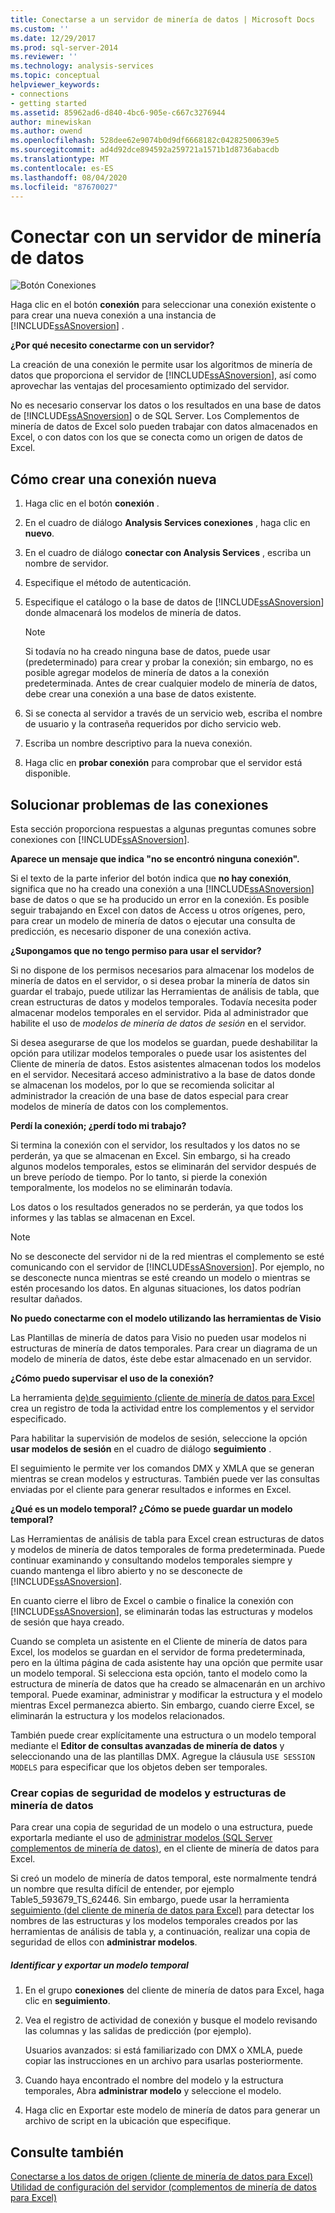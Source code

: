 ```yaml
---
title: Conectarse a un servidor de minería de datos | Microsoft Docs
ms.custom: ''
ms.date: 12/29/2017
ms.prod: sql-server-2014
ms.reviewer: ''
ms.technology: analysis-services
ms.topic: conceptual
helpviewer_keywords:
- connections
- getting started
ms.assetid: 85962ad6-d840-4bc6-905e-c667c3276944
author: minewiskan
ms.author: owend
ms.openlocfilehash: 528dee62e9074b0d9df6668182c04282500639e5
ms.sourcegitcommit: ad4d92dce894592a259721a1571b1d8736abacdb
ms.translationtype: MT
ms.contentlocale: es-ES
ms.lasthandoff: 08/04/2020
ms.locfileid: "87670027"
---
```

# <a name="connect-to-a-data-mining-server"></a>Conectar con un servidor de minería de datos
  ![Botón Conexiones](media/misc-connection.gif "Botón Conexiones")  
  
 Haga clic en el botón **conexión** para seleccionar una conexión existente o para crear una nueva conexión a una instancia de [!INCLUDE[ssASnoversion](../includes/ssasnoversion-md.md)] .  
  
 **¿Por qué necesito conectarme con un servidor?**  
  
 La creación de una conexión le permite usar los algoritmos de minería de datos que proporciona el servidor de [!INCLUDE[ssASnoversion](../includes/ssasnoversion-md.md)], así como aprovechar las ventajas del procesamiento optimizado del servidor.  
  
 No es necesario conservar los datos o los resultados en una base de datos de [!INCLUDE[ssASnoversion](../includes/ssasnoversion-md.md)] o de SQL Server. Los Complementos de minería de datos de Excel solo pueden trabajar con datos almacenados en Excel, o con datos con los que se conecta como un origen de datos de Excel.  
  
## <a name="how-to-create-a-new-connection"></a>Cómo crear una conexión nueva  
  
1.  Haga clic en el botón **conexión** .  
  
2.  En el cuadro de diálogo **Analysis Services conexiones** , haga clic en **nuevo**.  
  
3.  En el cuadro de diálogo **conectar con Analysis Services** , escriba un nombre de servidor.  
  
4.  Especifique el método de autenticación.  
  
5.  Especifique el catálogo o la base de datos de [!INCLUDE[ssASnoversion](../includes/ssasnoversion-md.md)] donde almacenará los modelos de minería de datos.  
  
    > [!NOTE]  
    >  Si todavía no ha creado ninguna base de datos, puede usar (predeterminado) para crear y probar la conexión; sin embargo, no es posible agregar modelos de minería de datos a la conexión predeterminada. Antes de crear cualquier modelo de minería de datos, debe crear una conexión a una base de datos existente.  
  
6.  Si se conecta al servidor a través de un servicio web, escriba el nombre de usuario y la contraseña requeridos por dicho servicio web.  
  
7.  Escriba un nombre descriptivo para la nueva conexión.  
  
8.  Haga clic en **probar conexión** para comprobar que el servidor está disponible.  
  
## <a name="troubleshooting-connections"></a>Solucionar problemas de las conexiones  
 Esta sección proporciona respuestas a algunas preguntas comunes sobre conexiones con [!INCLUDE[ssASnoversion](../includes/ssasnoversion-md.md)].  
  
 **Aparece un mensaje que indica "no se encontró ninguna conexión".**  
  
 Si el texto de la parte inferior del botón indica que **no hay conexión**, significa que no ha creado una conexión a una [!INCLUDE[ssASnoversion](../includes/ssasnoversion-md.md)] base de datos o que se ha producido un error en la conexión. Es posible seguir trabajando en Excel con datos de Access u otros orígenes, pero, para crear un modelo de minería de datos o ejecutar una consulta de predicción, es necesario disponer de una conexión activa.  
  
 **¿Supongamos que no tengo permiso para usar el servidor?**  
  
 Si no dispone de los permisos necesarios para almacenar los modelos de minería de datos en el servidor, o si desea probar la minería de datos sin guardar el trabajo, puede utilizar las Herramientas de análisis de tabla, que crean estructuras de datos y modelos temporales. Todavía necesita poder almacenar modelos temporales en el servidor. Pida al administrador que habilite el uso de *modelos de minería de datos de sesión* en el servidor.  
  
 Si desea asegurarse de que los modelos se guardan, puede deshabilitar la opción para utilizar modelos temporales o puede usar los asistentes del Cliente de minería de datos. Estos asistentes almacenan todos los modelos en el servidor. Necesitará acceso administrativo a la base de datos donde se almacenan los modelos, por lo que se recomienda solicitar al administrador la creación de una base de datos especial para crear modelos de minería de datos con los complementos.  
  
 **Perdí la conexión; ¿perdí todo mi trabajo?**  
  
 Si termina la conexión con el servidor, los resultados y los datos no se perderán, ya que se almacenan en Excel. Sin embargo, si ha creado algunos modelos temporales, estos se eliminarán del servidor después de un breve período de tiempo. Por lo tanto, si pierde la conexión temporalmente, los modelos no se eliminarán todavía.  
  
 Los datos o los resultados generados no se perderán, ya que todos los informes y las tablas se almacenan en Excel.  
  
> [!NOTE]  
>  No se desconecte del servidor ni de la red mientras el complemento se esté comunicando con el servidor de [!INCLUDE[ssASnoversion](../includes/ssasnoversion-md.md)]. Por ejemplo, no se desconecte nunca mientras se esté creando un modelo o mientras se estén procesando los datos. En algunas situaciones, los datos podrían resultar dañados.  
  
 **No puedo conectarme con el modelo utilizando las herramientas de Visio**  
  
 Las Plantillas de minería de datos para Visio no pueden usar modelos ni estructuras de minería de datos temporales. Para crear un diagrama de un modelo de minería de datos, éste debe estar almacenado en un servidor.  
  
 **¿Cómo puedo supervisar el uso de la conexión?**  
  
 La herramienta [de&#41;de seguimiento &#40;cliente de minería de datos para Excel](trace-data-mining-client-for-excel.md) crea un registro de toda la actividad entre los complementos y el servidor especificado.  
  
 Para habilitar la supervisión de modelos de sesión, seleccione la opción **usar modelos de sesión** en el cuadro de diálogo **seguimiento** .  
  
 El seguimiento le permite ver los comandos DMX y XMLA que se generan mientras se crean modelos y estructuras. También puede ver las consultas enviadas por el cliente para generar resultados e informes en Excel.  
  
 **¿Qué es un modelo temporal? ¿Cómo se puede guardar un modelo temporal?**  
  
 Las Herramientas de análisis de tabla para Excel crean estructuras de datos y modelos de minería de datos temporales de forma predeterminada. Puede continuar examinando y consultando modelos temporales siempre y cuando mantenga el libro abierto y no se desconecte de [!INCLUDE[ssASnoversion](../includes/ssasnoversion-md.md)].  
  
 En cuanto cierre el libro de Excel o cambie o finalice la conexión con [!INCLUDE[ssASnoversion](../includes/ssasnoversion-md.md)], se eliminarán todas las estructuras y modelos de sesión que haya creado.  
  
 Cuando se completa un asistente en el Cliente de minería de datos para Excel, los modelos se guardan en el servidor de forma predeterminada, pero en la última página de cada asistente hay una opción que permite usar un modelo temporal. Si selecciona esta opción, tanto el modelo como la estructura de minería de datos que ha creado se almacenarán en un archivo temporal. Puede examinar, administrar y modificar la estructura y el modelo mientras Excel permanezca abierto. Sin embargo, cuando cierre Excel, se eliminarán la estructura y los modelos relacionados.  
  
 También puede crear explícitamente una estructura o un modelo temporal mediante el **Editor de consultas avanzadas de minería de datos** y seleccionando una de las plantillas DMX. Agregue la cláusula `USE SESSION MODELS` para especificar que los objetos deben ser temporales.   
  
### <a name="creating-backups-of-mining-models-and-structures"></a>Crear copias de seguridad de modelos y estructuras de minería de datos  
 Para crear una copia de seguridad de un modelo o una estructura, puede exportarla mediante el uso de [administrar modelos &#40;SQL Server complementos de minería de datos&#41;](manage-models-sql-server-data-mining-add-ins.md), en el cliente de minería de datos para Excel.  
  
 Si creó un modelo de minería de datos temporal, este normalmente tendrá un nombre que resulta difícil de entender, por ejemplo Table5_593679_TS_62446. Sin embargo, puede usar la herramienta [seguimiento &#40;del cliente de minería de datos para Excel&#41;](trace-data-mining-client-for-excel.md) para detectar los nombres de las estructuras y los modelos temporales creados por las herramientas de análisis de tabla y, a continuación, realizar una copia de seguridad de ellos con **administrar modelos**.  
  
##### <a name="identify-and-export-a-temporary-model"></a>Identificar y exportar un modelo temporal  
  
1.  En el grupo **conexiones** del cliente de minería de datos para Excel, haga clic en **seguimiento**.  
  
2.  Vea el registro de actividad de conexión y busque el modelo revisando las columnas y las salidas de predicción (por ejemplo).  
  
     Usuarios avanzados: si está familiarizado con DMX o XMLA, puede copiar las instrucciones en un archivo para usarlas posteriormente.  
  
3.  Cuando haya encontrado el nombre del modelo y la estructura temporales, Abra **administrar modelo** y seleccione el modelo.  
  
4.  Haga clic en Exportar este modelo de minería de datos para generar un archivo de script en la ubicación que especifique.  
  
## <a name="see-also"></a>Consulte también  
 [Conectarse a los datos de origen &#40;cliente de minería de datos para Excel&#41;](connect-to-source-data-data-mining-client-for-excel.md)   
 [Utilidad de configuración del servidor &#40;complementos de minería de datos para Excel&#41;](server-configuration-utility-data-mining-add-ins-for-excel.md)  
  
  
